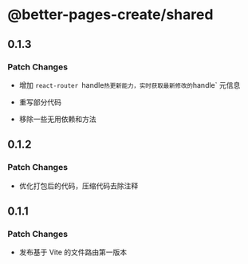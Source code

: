 # @better-pages-create/shared

## 0.1.3

### Patch Changes

- 增加 `react-router `handle`热更新能力，实时获取最新修改的`handle` 元信息

- 重写部分代码
- 移除一些无用依赖和方法

## 0.1.2

### Patch Changes

- 优化打包后的代码，压缩代码去除注释

## 0.1.1

### Patch Changes

- 发布基于 Vite 的文件路由第一版本
